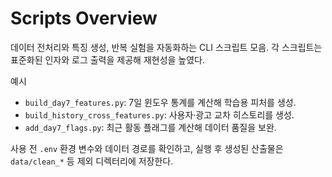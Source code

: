 # Scripts Overview
데이터 전처리와 특징 생성, 반복 실험을 자동화하는 CLI 스크립트 모음. 각 스크립트는 표준화된 인자와 로그 출력을 제공해 재현성을 높였다.

예시
- `build_day7_features.py`: 7일 윈도우 통계를 계산해 학습용 피처를 생성.
- `build_history_cross_features.py`: 사용자·광고 교차 히스토리를 생성.
- `add_day7_flags.py`: 최근 활동 플래그를 계산해 데이터 품질을 보완.

사용 전 `.env` 환경 변수와 데이터 경로를 확인하고, 실행 후 생성된 산출물은 `data/clean_*` 등 제외 디렉터리에 저장한다.

